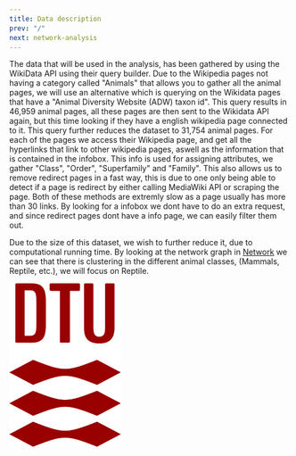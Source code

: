 ```yaml
---
title: Data description
prev: "/"
next: network-analysis
---
```


The data that will be used in the analysis, has been gathered by using the WikiData API using their query builder. Due to the Wikipedia pages not having a category called "Animals" that allows you to gather all the animal pages, we will use an alternative which is querying on the Wikidata pages that have a "Animal Diversity Website (ADW) taxon id". This query results in 46,959 animal pages, all these pages are then sent to the Wikidata API again, but this time looking if they have a english wikipedia page connected to it. This query further reduces the dataset to 31,754 animal pages. For each of the pages we access their Wikipedia page, and get all the hyperlinks that link to other wikipedia pages, aswell as the information that is contained in the infobox. This info is used for assigning attributes, we gather "Class", "Order", "Superfamily" and "Family". This also allows us to remove redirect pages in a fast way, this is due to one only being able to detect if a page is redirect by either calling MediaWiki API or scraping the page. Both of these methods are extremly slow as a page usually has more than 30 links. By looking for a infobox we dont have to do an extra request, and since redirect pages dont have a info page, we can easily filter them out. 

Due to the size of this dataset, we wish to further reduce it, due to computational running time. By looking at the network graph in [Network](../content/network-analysis.md) we can see that there is clustering in the different animal classes, (Mammals, Reptile, etc.), we will focus on Reptile.

<img src="/images/dtu-logo.png" width="200" />

